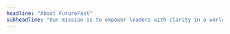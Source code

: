 ```yaml
---
headline: "About FutureFast"
subheadline: "Our mission is to empower leaders with clarity in a world of exponential change."
---
```

